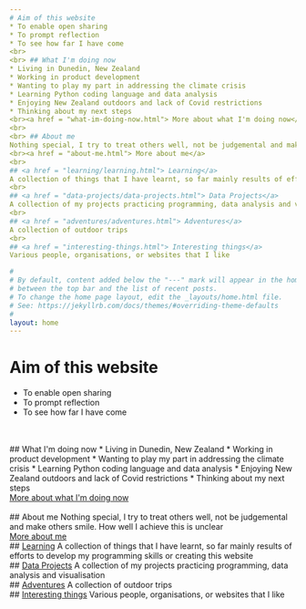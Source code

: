 ```yaml
---
# Aim of this website
* To enable open sharing
* To prompt reflection
* To see how far I have come
<br>
<br> ## What I'm doing now
* Living in Dunedin, New Zealand
* Working in product development
* Wanting to play my part in addressing the climate crisis
* Learning Python coding language and data analysis
* Enjoying New Zealand outdoors and lack of Covid restrictions
* Thinking about my next steps
<br><a href = "what-im-doing-now.html"> More about what I'm doing now</a>
<br>
<br> ## About me
Nothing special, I try to treat others well, not be judgemental and make others smile. How well I achieve this is unclear
<br><a href = "about-me.html"> More about me</a>
<br>
## <a href = "learning/learning.html"> Learning</a>
A collection of things that I have learnt, so far mainly results of efforts to develop my programming skills or creating this website
<br>	
## <a href = "data-projects/data-projects.html"> Data Projects</a>
A collection of my projects practicing programming, data analysis and visualisation
<br>
## <a href = "adventures/adventures.html"> Adventures</a>
A collection of outdoor trips
<br>	
## <a href = "interesting-things.html"> Interesting things</a>
Various people, organisations, or websites that I like

#
# By default, content added below the "---" mark will appear in the home page
# between the top bar and the list of recent posts.
# To change the home page layout, edit the _layouts/home.html file.
# See: https://jekyllrb.com/docs/themes/#overriding-theme-defaults
#
layout: home
---
```

# Aim of this website
* To enable open sharing
* To prompt reflection
* To see how far I have come
<br>
<br> ## What I'm doing now
* Living in Dunedin, New Zealand
* Working in product development
* Wanting to play my part in addressing the climate crisis
* Learning Python coding language and data analysis
* Enjoying New Zealand outdoors and lack of Covid restrictions
* Thinking about my next steps
<br><a href = "what-im-doing-now.html"> More about what I'm doing now</a>
<br>
<br> ## About me
Nothing special, I try to treat others well, not be judgemental and make others smile. How well I achieve this is unclear
<br><a href = "about-me.html"> More about me</a>
<br>
## <a href = "learning/learning.html"> Learning</a>
A collection of things that I have learnt, so far mainly results of efforts to develop my programming skills or creating this website
<br>	
## <a href = "data-projects/data-projects.html"> Data Projects</a>
A collection of my projects practicing programming, data analysis and visualisation
<br>
## <a href = "adventures/adventures.html"> Adventures</a>
A collection of outdoor trips
<br>	
## <a href = "interesting-things.html"> Interesting things</a>
Various people, organisations, or websites that I like
